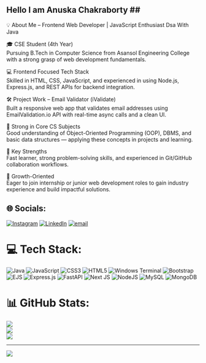 ## Hello I am Anuska Chakraborty ##</br>
💡 About Me – Frontend Web Developer | JavaScript Enthusiast Dsa With Java</br>

🎓 CSE Student (4th Year)</br>
Pursuing B.Tech in Computer Science from Asansol Engineering College with a strong grasp of web development fundamentals.</br>

💻 Frontend Focused Tech Stack</br>
Skilled in HTML, CSS, JavaScript, and experienced in using Node.js, Express.js, and REST APIs for backend integration.</br>

🛠️ Project Work – Email Validator (iValidate)</br>
Built a responsive web app that validates email addresses using EmailValidation.io API with real-time async calls and a clean UI.</br>

📘 Strong in Core CS Subjects</br>
Good understanding of Object-Oriented Programming (OOP), DBMS, and basic data structures — applying these concepts in projects and learning.</br>

🧠 Key Strengths</br>
Fast learner, strong problem-solving skills, and experienced in Git/GitHub collaboration workflows.</br>

🚀 Growth-Oriented</br>
Eager to join internship or junior web development roles to gain industry experience and build impactful solutions.</br>


## 🌐 Socials:
[![Instagram](https://img.shields.io/badge/Instagram-%23E4405F.svg?logo=Instagram&logoColor=white)](https://instagram.com/be_with_coco) [![LinkedIn](https://img.shields.io/badge/LinkedIn-%230077B5.svg?logo=linkedin&logoColor=white)](https://linkedin.com/in/https://www.linkedin.com/in/anuska-chakraborty-333211237) [![email](https://img.shields.io/badge/Email-D14836?logo=gmail&logoColor=white)](mailto:chakravartyanushka2025@gmail.com) 

# 💻 Tech Stack:
![Java](https://img.shields.io/badge/java-%23ED8B00.svg?style=for-the-badge&logo=openjdk&logoColor=white) ![JavaScript](https://img.shields.io/badge/javascript-%23323330.svg?style=for-the-badge&logo=javascript&logoColor=%23F7DF1E) ![CSS3](https://img.shields.io/badge/css3-%231572B6.svg?style=for-the-badge&logo=css3&logoColor=white) ![HTML5](https://img.shields.io/badge/html5-%23E34F26.svg?style=for-the-badge&logo=html5&logoColor=white) ![Windows Terminal](https://img.shields.io/badge/Windows%20Terminal-%234D4D4D.svg?style=for-the-badge&logo=windows-terminal&logoColor=white) ![Bootstrap](https://img.shields.io/badge/bootstrap-%238511FA.svg?style=for-the-badge&logo=bootstrap&logoColor=white) ![EJS](https://img.shields.io/badge/ejs-%23B4CA65.svg?style=for-the-badge&logo=ejs&logoColor=black) ![Express.js](https://img.shields.io/badge/express.js-%23404d59.svg?style=for-the-badge&logo=express&logoColor=%2361DAFB) ![FastAPI](https://img.shields.io/badge/FastAPI-005571?style=for-the-badge&logo=fastapi) ![Next JS](https://img.shields.io/badge/Next-black?style=for-the-badge&logo=next.js&logoColor=white) ![NodeJS](https://img.shields.io/badge/node.js-6DA55F?style=for-the-badge&logo=node.js&logoColor=white) ![MySQL](https://img.shields.io/badge/mysql-4479A1.svg?style=for-the-badge&logo=mysql&logoColor=white) ![MongoDB](https://img.shields.io/badge/MongoDB-%234ea94b.svg?style=for-the-badge&logo=mongodb&logoColor=white)
# 📊 GitHub Stats:
![](https://github-readme-stats.vercel.app/api?username=Anu-Chakrabortyt&theme=merko&hide_border=false&include_all_commits=false&count_private=false)<br/>
![](https://nirzak-streak-stats.vercel.app/?user=Anu-Chakrabortyt&theme=merko&hide_border=false)<br/>
![](https://github-readme-stats.vercel.app/api/top-langs/?username=Anu-Chakrabortyt&theme=merko&hide_border=false&include_all_commits=false&count_private=false&layout=compact)

---
[![](https://visitcount.itsvg.in/api?id=Anu-Chakrabortyt&icon=0&color=0)](https://visitcount.itsvg.in)

<!-- Proudly created with GPRM ( https://gprm.itsvg.in ) -->
